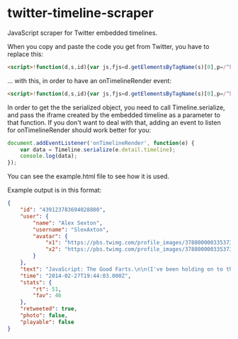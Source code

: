 twitter-timeline-scraper
========================

JavaScript scraper for Twitter embedded timelines.

When you copy and paste the code you get from Twitter, you have to replace this:
```html
<script>!function(d,s,id){var js,fjs=d.getElementsByTagName(s)[0],p=/^http:/.test(d.location)?'http':'https';if(!d.getElementById(id)){js=d.createElement(s);js.id=id;js.src=p+"://platform.twitter.com/widgets.js";fjs.parentNode.insertBefore(js,fjs);}}(document,"script","twitter-wjs");</script>

```
... with this, in order to have an onTimelineRender event:
```html
<script>!function(d,s,id){var js,fjs=d.getElementsByTagName(s)[0],p=/^http:/.test(d.location)?'http':'https';if(!d.getElementById(id)){js=d.createElement(s);js.id=id;js.src=p+"://platform.twitter.com/widgets.js";js.setAttribute('onload', "twttr.events.bind('rendered',function(e) {Timeline.onLoad(e)});");fjs.parentNode.insertBefore(js,fjs);}}(document,"script","twitter-wjs");</script>

```
In order to get the the serialized object, you need to call Timeline.serialize, and pass the iframe created by the embedded timeline as a parameter to that function. If you don't want to deal with that, adding an event to listen for onTimelineRender should work better for you:
```javascript
document.addEventListener('onTimelineRender', function(e) {
	var data = Timeline.serialize(e.detail.timeline);
	console.log(data);
});
```
You can see the example.html file to see how it is used.

Example output is in this format:
```json
{
    "id": "439123783694028800",
    "user": {
        "name": "Alex Sexton",
        "username": "SlexAxton",
        "avatar": {
            "x1": "https://pbs.twimg.com/profile_images/378800000335373005/bfe543e85a3f28e646543a14208a865a_normal.jpeg",
            "x2": "https://pbs.twimg.com/profile_images/378800000335373005/bfe543e85a3f28e646543a14208a865a_bigger.jpeg"
        }
    },
    "text": "JavaScript: The Good Farts.\n\n(I've been holding on to this tweet for 22 months)",
    "time": "2014-02-27T19:44:03.000Z",
    "stats": {
        "rt": 51,
        "fav": 46
    },
    "retweeted": true,
    "photo": false,
    "playable": false
}
```